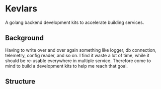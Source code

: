 # Kevlars

A golang backend development kits to accelerate building services. 

## Background

Having to write over and over again something like logger, db connection, telemetry, config reader, and so on. 
I find it waste a lot of time, while it should be re-usable everywhere in multiple service.
Therefore come to mind to build a development kits to help me reach that goal.


## Structure

